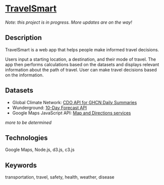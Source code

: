 # [TravelSmart](http://ironhack-danzheng.herokuapp.com)
 
 _Note: this project is in progress. More updates are on the way!_
 
 ## Description
 
TravelSmart is a web app that helps people make informed travel decisions.
 
Users input a starting location, a destination, and their mode of travel. The app then performs calculations based on the datasets and displays relevant information about the path of travel. User can make travel decisions based on the information.
 
 ## Datasets
 
- Global Climate Network: [CDO API for GHCN Daily Summaries](http://www.ncdc.noaa.gov/cdo-web/webservices/v2)
- Wunderground: [10-Day Forecast API](https://www.wunderground.com/weather/api/)
- Google Maps JavaScript API: [Map and Directions services](https://developers.google.com/maps/documentation/javascript/3.exp/reference)
 
 _more to be determined_
 
 
 ## Technologies
 
Google Maps, Node.js, d3.js, c3.js
 
 ## Keywords
 
transportation, travel, safety, health, weather, disease
